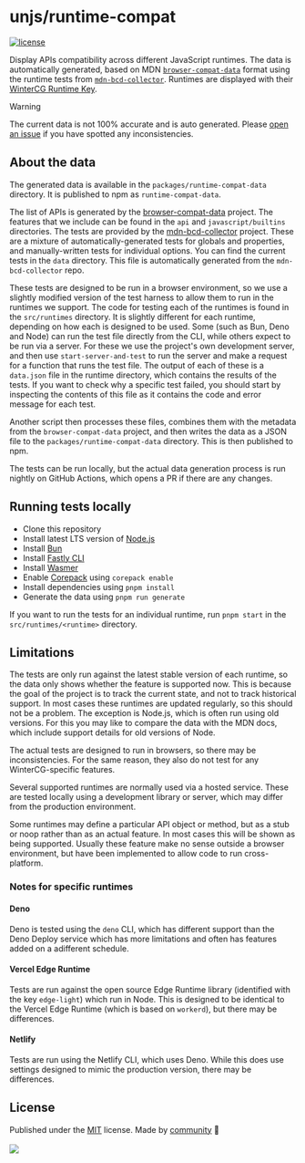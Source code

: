 # unjs/runtime-compat

<!-- automd:badges color=yellow license -->

[![license](https://flat.badgen.net/github/license/unjs/runtime-compat?color=yellow)](https://github.com/unjs/runtime-compat/blob/main/LICENSE)

<!-- /automd -->

Display APIs compatibility across different JavaScript runtimes. The data is automatically generated, based on MDN [`browser-compat-data`](https://github.com/mdn/browser-compat-data) format using the runtime tests from [`mdn-bcd-collector`](https://github.com/openwebdocs/mdn-bcd-collector). Runtimes are displayed with their [WinterCG Runtime Key](https://runtime-keys.proposal.wintercg.org).

> [!WARNING]
> The current data is not 100% accurate and is auto generated. Please [open an issue](https://github.com/unjs/runtime-compat/issues) if you have spotted any inconsistencies.

## About the data

The generated data is available in the `packages/runtime-compat-data` directory. It is published to npm as `runtime-compat-data`.

The list of APIs is generated by the [browser-compat-data](https://github.com/mdn/browser-compat-data) project. The features that we include can be found in the `api` and `javascript/builtins` directories. The tests are provided by the [mdn-bcd-collector](Hhttps://github.com/openwebdocs/mdn-bcd-collector) project. These are a mixture of automatically-generated tests for globals and properties, and manually-written tests for individual options. You can find the current tests in the `data` directory. This file is automatically generated from the `mdn-bcd-collector` repo.

These tests are designed to be run in a browser environment, so we use a slightly modified version of the test harness to allow them to run in the runtimes we support. The code for testing each of the runtimes is found in the `src/runtimes` directory. It is slightly different for each runtime, depending on how each is designed to be used. Some (such as Bun, Deno and Node) can run the test file directly from the CLI, while others expect to be run via a server. For these we use the project's own development server, and then use `start-server-and-test` to run the server and make a request for a function that runs the test file. The output of each of these is a `data.json` file in the runtime directory, which contains the results of the tests. If you want to check why a specific test failed, you should start by inspecting the contents of this file as it contains the code and error message for each test.

Another script then processes these files, combines them with the metadata from the `browser-compat-data` project, and then writes the data as a JSON file to the `packages/runtime-compat-data` directory. This is then published to npm.

The tests can be run locally, but the actual data generation process is run nightly on GitHub Actions, which opens a PR if there are any changes.

## Running tests locally

- Clone this repository
- Install latest LTS version of [Node.js](https://nodejs.org/en/)
- Install [Bun](https://bun.sh/)
- Install [Fastly CLI](https://www.fastly.com/documentation/reference/tools/cli/)
- Install [Wasmer](https://wasmer.io/)
- Enable [Corepack](https://github.com/nodejs/corepack) using `corepack enable`
- Install dependencies using `pnpm install`
- Generate the data using `pnpm run generate`

If you want to run the tests for an individual runtime, run `pnpm start` in the `src/runtimes/<runtime>` directory.

## Limitations

The tests are only run against the latest stable version of each runtime, so the data only shows whether the feature is supported now. This is because the goal of the project is to track the current state, and not to track historical support. In most cases these runtimes are updated regularly, so this should not be a problem. The exception is Node.js, which is often run using old versions. For this you may like to compare the data with the MDN docs, which include support details for old versions of Node.

The actual tests are designed to run in browsers, so there may be inconsistencies. For the same reason, they also do not test for any WinterCG-specific features.

Several supported runtimes are normally used via a hosted service. These are tested locally using a development library or server, which may differ from the production environment.

Some runtimes may define a particular API object or method, but as a stub or noop rather than as an actual feature. In most cases this will be shown as being supported. Usually these feature make no sense outside a browser environment, but have been implemented to allow code to run cross-platform.

### Notes for specific runtimes

#### Deno

Deno is tested using the `deno` CLI, which has different support than the Deno Deploy service which has more limitations and often has features added on a adifferent schedule.

#### Vercel Edge Runtime

Tests are run against the open source Edge Runtime library (identified with the key `edge-light`) which run in Node. This is designed to be identical to the Vercel Edge Runtime (which is based on `workerd`), but there may be differences.

#### Netlify

Tests are run using the Netlify CLI, which uses Deno. While this does use settings designed to mimic the production version, there may be differences.

## License

<!-- automd:contributors license=MIT -->

Published under the [MIT](https://github.com/unjs/runtime-compat/blob/main/LICENSE) license.
Made by [community](https://github.com/unjs/runtime-compat/graphs/contributors) 💛
<br><br>
<a href="https://github.com/unjs/runtime-compat/graphs/contributors">
<img src="https://contrib.rocks/image?repo=unjs/runtime-compat" />
</a>

<!-- /automd -->
